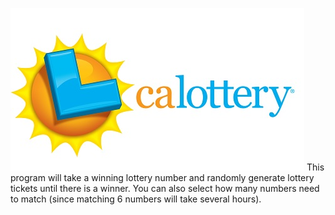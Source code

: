![Lottery](lotto.jpg)
This program will take a winning lottery number and randomly generate lottery tickets until there is a winner.  You can also select how many numbers need to match (since matching 6 numbers will take several hours).
